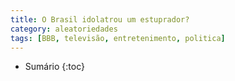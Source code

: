 ```yaml
---
title: O Brasil idolatrou um estuprador?
category: aleatoriedades
tags: [BBB, televisão, entretenimento, politica]
---
```


* Sumário
{:toc}

